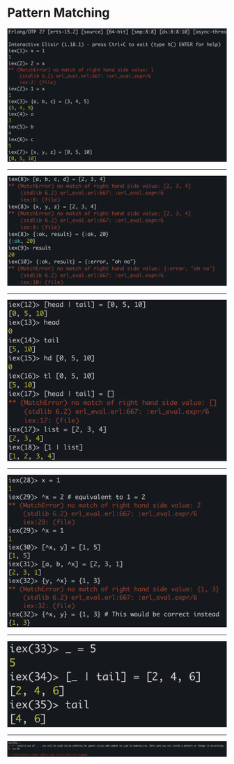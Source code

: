 # Pattern Matching

![First Part of Code](First%20Part.png "First Part")
** **
![Second Part of Code](Second%20Part.png "Second Part")
** **
![Third Part of Code](Third%20Part.png "Third Part")
** **
![Fourth Part of Code](Fourth%20Part.png "Fourth Part")
** **
![Fifth Part of Code](Fifth%20Part.png "Fifth Part")
** **
![Sixth Part of Code](Sixth%20Part.png "Sixth Part")
